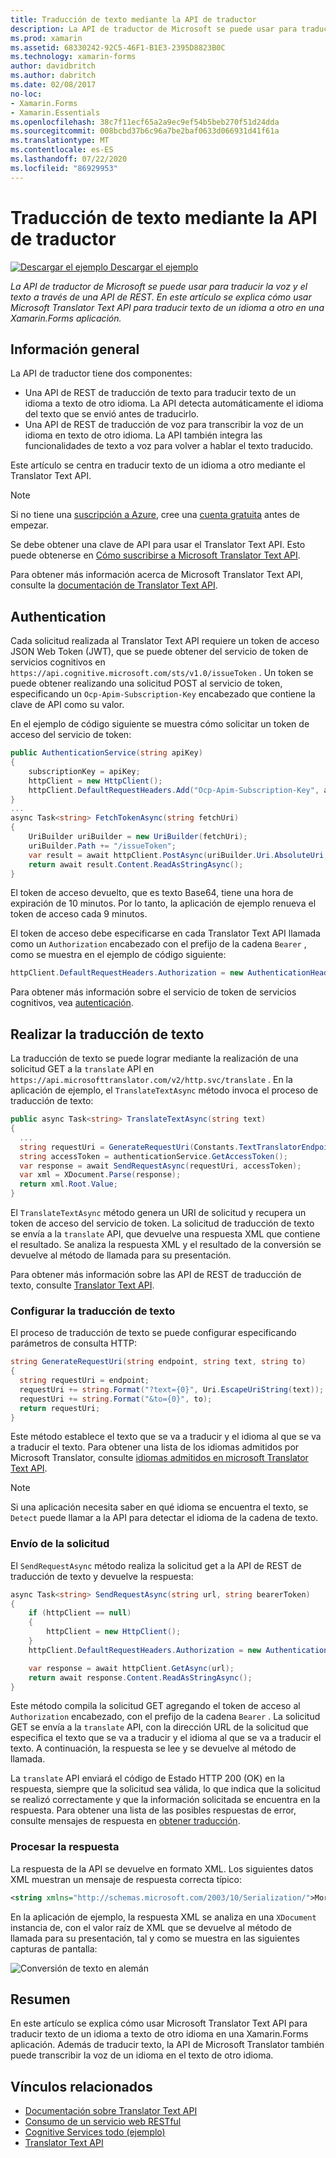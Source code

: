 ```yaml
---
title: Traducción de texto mediante la API de traductor
description: La API de traductor de Microsoft se puede usar para traducir la voz y el texto a través de una API de REST. En este artículo se explica cómo usar Microsoft Translator Text API para traducir texto de un idioma a otro en una Xamarin.Forms aplicación.
ms.prod: xamarin
ms.assetid: 68330242-92C5-46F1-B1E3-2395D8823B0C
ms.technology: xamarin-forms
author: davidbritch
ms.author: dabritch
ms.date: 02/08/2017
no-loc:
- Xamarin.Forms
- Xamarin.Essentials
ms.openlocfilehash: 38c7f11ecf65a2a9ec9ef54b5beb270f51d24dda
ms.sourcegitcommit: 008bcbd37b6c96a7be2baf0633d066931d41f61a
ms.translationtype: MT
ms.contentlocale: es-ES
ms.lasthandoff: 07/22/2020
ms.locfileid: "86929953"
---
```

# <a name="text-translation-using-the-translator-api"></a>Traducción de texto mediante la API de traductor

[![Descargar el ejemplo](~/media/shared/download.png) Descargar el ejemplo](https://docs.microsoft.com/samples/xamarin/xamarin-forms-samples/webservices-todocognitiveservices)

_La API de traductor de Microsoft se puede usar para traducir la voz y el texto a través de una API de REST. En este artículo se explica cómo usar Microsoft Translator Text API para traducir texto de un idioma a otro en una Xamarin.Forms aplicación._

## <a name="overview"></a>Información general

La API de traductor tiene dos componentes:

- Una API de REST de traducción de texto para traducir texto de un idioma a texto de otro idioma. La API detecta automáticamente el idioma del texto que se envió antes de traducirlo.
- Una API de REST de traducción de voz para transcribir la voz de un idioma en texto de otro idioma. La API también integra las funcionalidades de texto a voz para volver a hablar el texto traducido.

Este artículo se centra en traducir texto de un idioma a otro mediante el Translator Text API.

> [!NOTE]
> Si no tiene una [suscripción a Azure](/azure/guides/developer/azure-developer-guide#understanding-accounts-subscriptions-and-billing), cree una [cuenta gratuita](https://aka.ms/azfree-docs-mobileapps) antes de empezar.

Se debe obtener una clave de API para usar el Translator Text API. Esto puede obtenerse en [Cómo suscribirse a Microsoft Translator Text API](/azure/cognitive-services/translator/translator-text-how-to-signup/).

Para obtener más información acerca de Microsoft Translator Text API, consulte la [documentación de Translator Text API](/azure/cognitive-services/translator/).

## <a name="authentication"></a>Authentication

Cada solicitud realizada al Translator Text API requiere un token de acceso JSON Web Token (JWT), que se puede obtener del servicio de token de servicios cognitivos en `https://api.cognitive.microsoft.com/sts/v1.0/issueToken` . Un token se puede obtener realizando una solicitud POST al servicio de token, especificando un `Ocp-Apim-Subscription-Key` encabezado que contiene la clave de API como su valor.

En el ejemplo de código siguiente se muestra cómo solicitar un token de acceso del servicio de token:

```csharp
public AuthenticationService(string apiKey)
{
    subscriptionKey = apiKey;
    httpClient = new HttpClient();
    httpClient.DefaultRequestHeaders.Add("Ocp-Apim-Subscription-Key", apiKey);
}
...
async Task<string> FetchTokenAsync(string fetchUri)
{
    UriBuilder uriBuilder = new UriBuilder(fetchUri);
    uriBuilder.Path += "/issueToken";
    var result = await httpClient.PostAsync(uriBuilder.Uri.AbsoluteUri, null);
    return await result.Content.ReadAsStringAsync();
}
```

El token de acceso devuelto, que es texto Base64, tiene una hora de expiración de 10 minutos. Por lo tanto, la aplicación de ejemplo renueva el token de acceso cada 9 minutos.

El token de acceso debe especificarse en cada Translator Text API llamada como un `Authorization` encabezado con el prefijo de la cadena `Bearer` , como se muestra en el ejemplo de código siguiente:

```csharp
httpClient.DefaultRequestHeaders.Authorization = new AuthenticationHeaderValue("Bearer", bearerToken);
```

Para obtener más información sobre el servicio de token de servicios cognitivos, vea [autenticación](/azure/cognitive-services/translator/reference/v3-0-reference#authentication).

## <a name="performing-text-translation"></a>Realizar la traducción de texto

La traducción de texto se puede lograr mediante la realización de una solicitud GET a la `translate` API en `https://api.microsofttranslator.com/v2/http.svc/translate` . En la aplicación de ejemplo, el `TranslateTextAsync` método invoca el proceso de traducción de texto:

```csharp
public async Task<string> TranslateTextAsync(string text)
{
  ...
  string requestUri = GenerateRequestUri(Constants.TextTranslatorEndpoint, text, "en", "de");
  string accessToken = authenticationService.GetAccessToken();
  var response = await SendRequestAsync(requestUri, accessToken);
  var xml = XDocument.Parse(response);
  return xml.Root.Value;
}
```

El `TranslateTextAsync` método genera un URI de solicitud y recupera un token de acceso del servicio de token. La solicitud de traducción de texto se envía a la `translate` API, que devuelve una respuesta XML que contiene el resultado. Se analiza la respuesta XML y el resultado de la conversión se devuelve al método de llamada para su presentación.

Para obtener más información sobre las API de REST de traducción de texto, consulte [Translator Text API](/azure/cognitive-services/translator/reference/v3-0-reference).

### <a name="configuring-text-translation"></a>Configurar la traducción de texto

El proceso de traducción de texto se puede configurar especificando parámetros de consulta HTTP:

```csharp
string GenerateRequestUri(string endpoint, string text, string to)
{
  string requestUri = endpoint;
  requestUri += string.Format("?text={0}", Uri.EscapeUriString(text));
  requestUri += string.Format("&to={0}", to);
  return requestUri;
}
```

Este método establece el texto que se va a traducir y el idioma al que se va a traducir el texto. Para obtener una lista de los idiomas admitidos por Microsoft Translator, consulte [idiomas admitidos en microsoft Translator Text API](/azure/cognitive-services/translator/languages/).

> [!NOTE]
> Si una aplicación necesita saber en qué idioma se encuentra el texto, se `Detect` puede llamar a la API para detectar el idioma de la cadena de texto.

### <a name="sending-the-request"></a>Envío de la solicitud

El `SendRequestAsync` método realiza la solicitud get a la API de REST de traducción de texto y devuelve la respuesta:

```csharp
async Task<string> SendRequestAsync(string url, string bearerToken)
{
    if (httpClient == null)
    {
        httpClient = new HttpClient();
    }
    httpClient.DefaultRequestHeaders.Authorization = new AuthenticationHeaderValue("Bearer", bearerToken);

    var response = await httpClient.GetAsync(url);
    return await response.Content.ReadAsStringAsync();
}
```

Este método compila la solicitud GET agregando el token de acceso al `Authorization` encabezado, con el prefijo de la cadena `Bearer` . La solicitud GET se envía a la `translate` API, con la dirección URL de la solicitud que especifica el texto que se va a traducir y el idioma al que se va a traducir el texto. A continuación, la respuesta se lee y se devuelve al método de llamada.

La `translate` API enviará el código de Estado HTTP 200 (OK) en la respuesta, siempre que la solicitud sea válida, lo que indica que la solicitud se realizó correctamente y que la información solicitada se encuentra en la respuesta. Para obtener una lista de las posibles respuestas de error, consulte mensajes de respuesta en [obtener traducción](/azure/cognitive-services/translator/reference/v3-0-translate).

### <a name="processing-the-response"></a>Procesar la respuesta

La respuesta de la API se devuelve en formato XML. Los siguientes datos XML muestran un mensaje de respuesta correcta típico:

```xml
<string xmlns="http://schemas.microsoft.com/2003/10/Serialization/">Morgen kaufen gehen ein</string>
```

En la aplicación de ejemplo, la respuesta XML se analiza en una `XDocument` instancia de, con el valor raíz de XML que se devuelve al método de llamada para su presentación, tal y como se muestra en las siguientes capturas de pantalla:

![Conversión de texto en alemán](text-translation-images/text-translation.png)

## <a name="summary"></a>Resumen

En este artículo se explica cómo usar Microsoft Translator Text API para traducir texto de un idioma a texto de otro idioma en una Xamarin.Forms aplicación. Además de traducir texto, la API de Microsoft Translator también puede transcribir la voz de un idioma en el texto de otro idioma.

## <a name="related-links"></a>Vínculos relacionados

- [Documentación sobre Translator Text API](/azure/cognitive-services/translator/)
- [Consumo de un servicio web RESTful](~/xamarin-forms/data-cloud/web-services/rest.md)
- [Cognitive Services todo (ejemplo)](https://docs.microsoft.com/samples/xamarin/xamarin-forms-samples/webservices-todocognitiveservices)
- [Translator Text API](/azure/cognitive-services/translator/reference/v3-0-reference)
